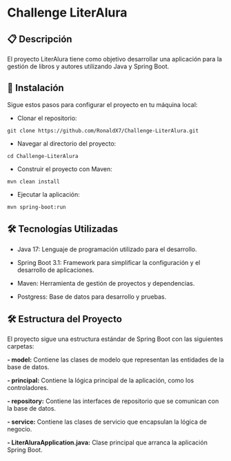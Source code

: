 <h1>Challenge LiterAlura</h1>
<h2>📋 Descripción</h2>
<p>El proyecto LiterAlura tiene como objetivo desarrollar una aplicación para la gestión de libros y autores utilizando Java y Spring Boot.</p>
<h2>🚀 Instalación</h2>
<p>Sigue estos pasos para configurar el proyecto en tu máquina local:</p>

- Clonar el repositorio:
  
```git clone https://github.com/RonaldX7/Challenge-LiterAlura.git```

- Navegar al directorio del proyecto:

```cd Challenge-LiterAlura```

- Construir el proyecto con Maven:

```mvn clean install```

- Ejecutar la aplicación:

```mvn spring-boot:run```

<h2>🛠️ Tecnologías Utilizadas</h2>

- Java 17: Lenguaje de programación utilizado para el desarrollo.

- Spring Boot 3.1: Framework para simplificar la configuración y el desarrollo de aplicaciones.

- Maven: Herramienta de gestión de proyectos y dependencias.

- Postgress: Base de datos para desarrollo y pruebas.

<h2>🛠️ Estructura del Proyecto</h2>
<p>El proyecto sigue una estructura estándar de Spring Boot con las siguientes carpetas:</p>

**- model:** Contiene las clases de modelo que representan las entidades de la base de datos.

**- principal:** Contiene la lógica principal de la aplicación, como los controladores.

**- repository:** Contiene las interfaces de repositorio que se comunican con la base de datos.

**- service:** Contiene las clases de servicio que encapsulan la lógica de negocio.

**- LiterAluraApplication.java:** Clase principal que arranca la aplicación Spring Boot.
